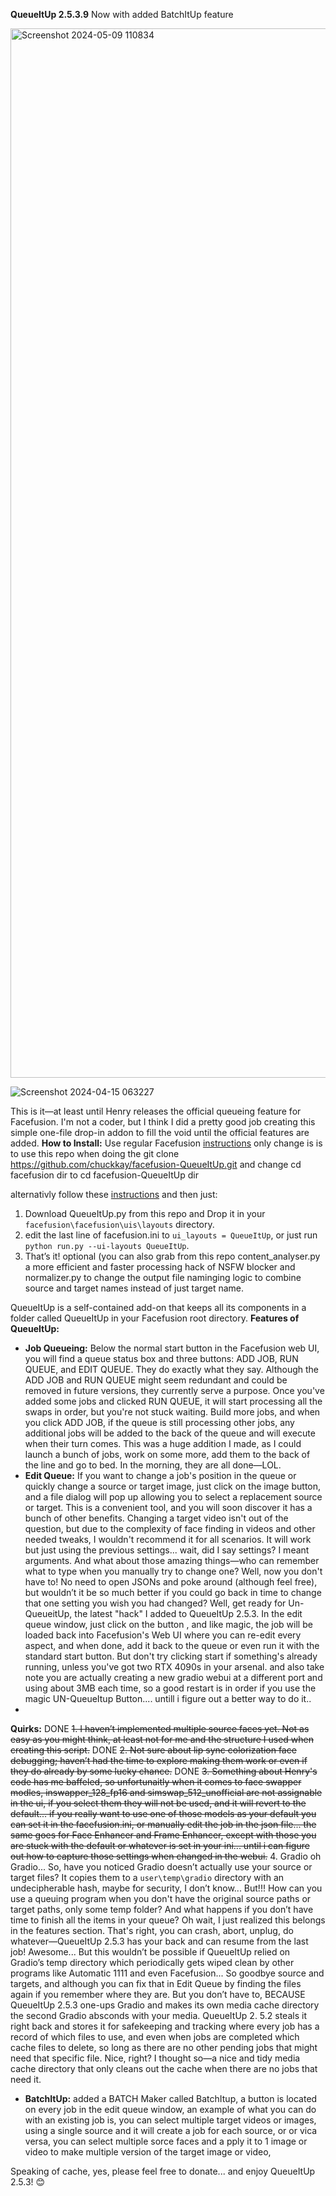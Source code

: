  **QueueItUp 2.5.3.9** Now with added BatchItUp feature
 
<img width="1679" alt="Screenshot 2024-05-09 110834" src="https://github.com/chuckkay/QueueItUp/assets/10617746/ebf49e9b-04f6-4373-9c33-636dd43e23da">



![Screenshot 2024-04-15 063227](https://github.com/chuckkay/QueueItUp/assets/10617746/971e2bd3-df87-412e-998a-9e93b7d19f63)

This is it—at least until Henry releases the official queueing feature for Facefusion. I'm not a coder, but I think I did a pretty good job creating this simple one-file drop-in addon to fill the void until the official features are added.
**How to Install:**
Use regular Facefusion [instructions](https://docs.facefusion.io/installation) only change is is to use this repo when doing the  git clone https://github.com/chuckkay/facefusion-QueueItUp.git 
and change cd facefusion dir to cd facefusion-QueueItUp dir

alternativly follow these [instructions](https://docs.facefusion.io/installation) and then just:
1. Download QueueItUp.py from this repo and Drop it in your `facefusion\facefusion\uis\layouts` directory.
2. edit the last line of facefusion.ini to `ui_layouts = QueueItUp`, or just run `python run.py --ui-layouts QueueItUp`.
3. That’s it!   optional (you can also grab from this repo content_analyser.py a more efficient and faster processing hack of NSFW blocker and normalizer.py to change the output file naminging logic to combine source and target names instead of just target name.


QueueItUp is a self-contained add-on that keeps all its components in a folder called QueueItUp in your Facefusion root directory.
**Features of QueueItUp:**
- **Job Queueing:** Below the normal start button in the Facefusion web UI, you will find a queue status box and three buttons: ADD JOB, RUN QUEUE, and EDIT QUEUE. They do exactly what they say. Although the ADD JOB and RUN QUEUE might seem redundant and could be removed in future versions, they currently serve a purpose. Once you've added some jobs and clicked RUN QUEUE, it will start processing all the swaps in order, but you're not stuck waiting. Build more jobs, and when you click ADD JOB, if the queue is still processing other jobs, any additional jobs will be added to the back of the queue and will execute when their turn comes. This was a huge addition I made, as I could launch a bunch of jobs, work on some more, add them to the back of the line and go to bed. In the morning, they are all done—LOL.
- **Edit Queue:** If you want to change a job's position in the queue or quickly change a source or target image, just click on the image button, and a file dialog will pop up allowing you to select a replacement source or target. This is a convenient tool, and you will soon discover it has a bunch of other benefits. Changing a target video isn't out of the question, but due to the complexity of face finding in videos and other needed tweaks, I wouldn't recommend it for all scenarios. It will work but just using the previous settings... wait, did I say settings? I meant arguments. And what about those amazing things—who can remember what to type when you manually try to change one? Well, now you don't have to! No need to open JSONs and poke around (although feel free), but wouldn’t it be so much better if you could go back in time to change that one setting you wish you had changed? Well, get ready for Un-QueueitUp, the latest "hack" I added to QueueItUp 2.5.3. In the edit queue window, just click on the button , and like magic, the job will be loaded back into Facefusion's Web UI where you can re-edit every aspect, and when done, add it back to the queue or even run it with the standard start button. But don't try clicking start if something's already running, unless you've got two RTX 4090s in your arsenal. and also take note you are actually creating a new gradio webui at a different port  and using about 3MB each time, so a good restart is in order if you use the magic UN-QueueItup Button.... untill i figure out a better way to do it..
- 
**Quirks:**
DONE ~~1. I haven’t implemented multiple source faces yet. Not as easy as you might think, at least not for me and the structure I used when creating this script.~~
DONE ~~2. Not sure about lip sync colorization face debugging; haven’t had the time to explore making them work or even if they do already by some lucky chance.~~
DONE ~~3. Something about Henry's code has me baffeled, so unfortunaitly when it comes to face swapper modles, inswapper_128_fp16 and simswap_512_unofficial are not assignable in the ui, if you select them they will not be used, and it will revert to the default...   if you really want to use one of those models as your default you can set it in the facefusion.ini, or manually edit the job in the json file...   the same goes for Face Enhancer and Frame Enhancer, except with those you are stuck with the default or whatever is set in your ini...  until i can figure out how to capture those settings when changed in the webui.~~
4. Gradio oh Gradio... So, have you noticed Gradio doesn’t actually use your source or target files? It copies them to a `user\temp\gradio` directory with an undecipherable hash, maybe for security, I don’t know... But!!! How can you use a queuing program when you don't have the original source paths or target paths, only some temp folder? And what happens if you don’t have time to finish all the items in your queue? Oh wait, I just realized this belongs in the features section. That's right, you can crash, abort, unplug, do whatever—QueueItUp 2.5.3 has your back and can resume from the last job! Awesome... But this wouldn’t be possible if QueueItUp relied on Gradio’s temp directory which periodically gets wiped clean by other programs like Automatic 1111 and even Facefusion... So goodbye source and targets, and although you can fix that in Edit Queue by finding the files again if you remember where they are. But you don’t have to, BECAUSE QueueItUp 2.5.3 one-ups Gradio and makes its own media cache directory the second Gradio absconds with your media. QueueItUp 2. 5.2 steals it right back and stores it for safekeeping and tracking where every job has a record of which files to use, and even when jobs are completed which cache files to delete, so long as there are no other pending jobs that might need that specific file. Nice, right? I thought so—a nice and tidy media cache directory that only cleans out the cache when there are no jobs that need it.

- **BatchItUp:**
added a BATCH Maker called BatchItup, a button is located on every job in the edit queue window, an example of what you can do with an existing job is,  you can select multiple target videos or images, using a single source and it will create a job for each source, or or vica versa, you can select multiple sorce faces and a pply it to 1 image or video to make multiple version of the target image or video,  


Speaking of cache, yes, please feel free to donate... and enjoy QueueItUp 2.5.3! 😊


